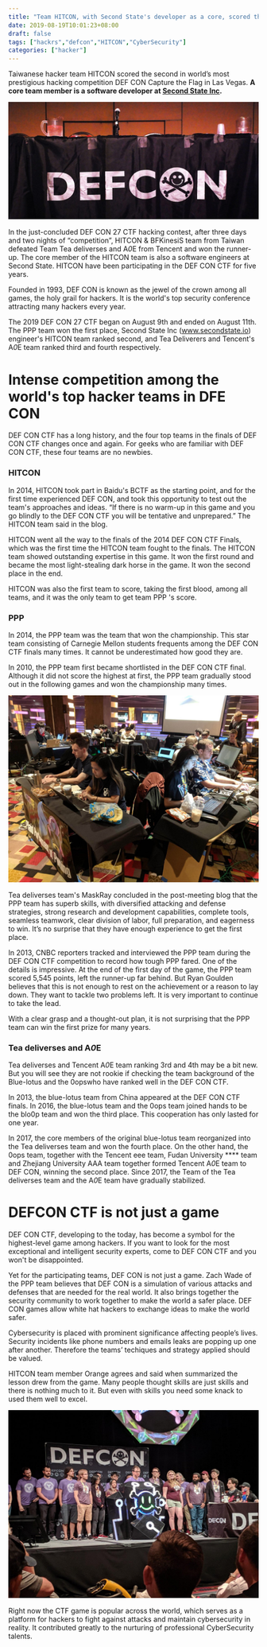 ```yaml
---
title: "Team HITCON, with Second State's developer as a core, scored the second in DEF CON"
date: 2019-08-19T10:01:23+08:00
draft: false
tags: ["hackrs","defcon","HITCON","CyberSecurity"]
categories: ["hacker"]
---
```


Taiwanese hacker team HITCON scored the second in world’s most prestigious hacking competition DEF CON Capture the Flag in Las Vegas. **A core team member is a software developer at [Second State Inc](www.secondstate.io).**

![](/images/20190819-defcon-2019-01.jpg)

In the just-concluded DEF CON 27 CTF hacking contest, after three days and two nights of “competition”, HITCON & BFKinesiS team from Taiwan defeated Team Tea deliverses and A*0*E from Tencent and won the runner-up. The core member of the HITCON team is also a software engineers at Second State. HITCON have been participating in the DEF CON CTF for five years.

Founded in 1993, DEF CON is known as the jewel of the crown among all games, the holy grail for hackers. It is the world's top security conference attracting many hackers every year.

The 2019 DEF CON 27 CTF began on August 9th and ended on August 11th. The PPP team won the first place, Second State Inc (www.secondstate.io) engineer's HITCON team ranked second, and Tea Deliverers and Tencent's A*0*E team ranked third and fourth respectively.


# Intense competition among the world's top hacker teams in DFE CON


DEF CON CTF has a long history, and the four top teams in the finals of DEF CON CTF changes once and again. For geeks who are familiar with DEF CON CTF, these four teams are no newbies.

### HITCON

In 2014, HITCON took part in Baidu's BCTF as the starting point, and for the first time experienced DEF CON, and took this opportunity to test out the team's approaches and ideas. “If there is no warm-up in this game and you go blindly to the DEF CON CTF you will be tentative and unprepared.” The HITCON team said in the blog.

HITCON went all the way to the finals of the 2014 DEF CON CTF Finals, which was the first time the HITCON team fought to the finals. The HITCON team showed outstanding expertise in this game. It won the first round and became the most light-stealing dark horse in the game. It won the second place in the end.

HITCON was also the first team to score, taking the first blood, among all teams, and it was the only team to get team PPP 's score.

### PPP

In 2014, the PPP team was the team that won the championship. This star team consisting of Carnegie Mellon students frequents among the DEF CON CTF finals many times. It cannot be underestimated how good they are.

In 2010, the PPP team first became shortlisted in the DEF CON CTF final. Although it did not score the highest at first, the PPP team gradually stood out in the following games and won the championship many times.

![](/images/20190819-defcon-2019-03.jpg)

Tea deliverses team's MaskRay concluded in the post-meeting blog that the PPP team has superb skills, with diversified attacking and defense strategies, strong research and development capabilities, complete tools, seamless teamwork, clear division of labor, full preparation, and eagerness to win. It’s no surprise that they have enough experience to get the first place.

In 2013, CNBC reporters tracked and interviewed the PPP team during the DEF CON CTF competition to record how tough PPP fared. One of the details is impressive. At the end of the first day of the game, the PPP team scored 5,545 points, left the runner-up far behind. But Ryan Goulden believes that this is not enough to rest on the achievement or a reason to lay down. They want to tackle two problems left. It is very important to continue to take the lead.

With a clear grasp and a thought-out plan, it is not surprising that the PPP team can win the first prize for many years.

### Tea deliverses and A*0*E

Tea deliverses and Tencent A*0*E team ranking 3rd and 4th may be a bit new. But you will see they are not rookie if checking the team background of the Blue-lotus and the 0opswho have ranked well in the DEF CON CTF.

In 2013, the blue-lotus team from China appeared at the DEF CON CTF finals. In 2016, the blue-lotus team and the 0ops team joined hands to be the blo0p team and won the third place. This cooperation has only lasted for one year.

In 2017, the core members of the original blue-lotus team reorganized into the Tea deliverses team and won the fourth place.
On the other hand, the 0ops team, together with the Tencent eee team, Fudan University **** team and Zhejiang University AAA team together formed Tencent A*0*E team to DEF CON, winning the second place. Since 2017, the Team of the Tea deliverses team and the A*0*E team have gradually stabilized.

# DEFCON CTF is not just a game

DEF CON CTF, developing to the today, has become a symbol for the highest-level game among hackers. If you want to look for the most exceptional and intelligent security experts, come to DEF CON CTF and you won't be disappointed.

Yet for the participating teams, DEF CON is not just a game. Zach Wade of the PPP team believes that DEF CON is a simulation of various attacks and defenses that are needed for the real world. It also brings together the security community to work together to make the world a safer place. DEF CON games allow white hat hackers to exchange ideas to make the world safer.

Cybersecurity is placed with prominent significance affecting people’s lives. Security incidents like phone numbers and emails leaks are popping up one after another. Therefore the teams’ techiques and strategy applied should be valued.

HITCON team member Orange agrees and said when summarized the lesson drew from the game. Many people thought skills are just skills and there is nothing much to it. But even with skills you need some knack to used them well to excel.

![](/images/20190819-defcon-2019-02.jpg)

Right now the CTF game is popular across the world, which serves as a platform for hackers to fight against attacks and maintain cybersecurity in reality. It contributed greatly to the nurturing of professional CyberSecurity talents.
